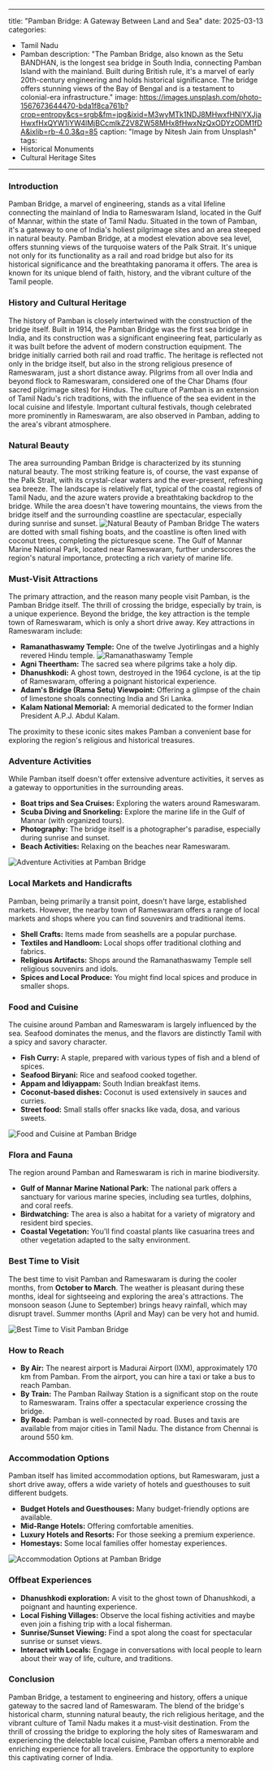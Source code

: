 
---
title: "Pamban Bridge: A Gateway Between Land and Sea"
date: 2025-03-13
categories:
  - Tamil Nadu
  - Pamban
description: "The Pamban Bridge, also known as the Setu BANDHAN, is the longest sea bridge in South India, connecting Pamban Island with the mainland. Built during British rule, it's a marvel of early 20th-century engineering and holds historical significance. The bridge offers stunning views of the Bay of Bengal and is a testament to colonial-era infrastructure."
image: https://images.unsplash.com/photo-1567673644470-bda1f8ca761b?crop=entropy&cs=srgb&fm=jpg&ixid=M3wyMTk1NDJ8MHwxfHNlYXJjaHwxfHxQYW1iYW4lMjBCcmlkZ2V8ZW58MHx8fHwxNzQxODYzODM1fDA&ixlib=rb-4.0.3&q=85
caption: "Image by Nitesh Jain from Unsplash"
tags: 
  - Historical Monuments
  - Cultural Heritage Sites
---


### **Introduction**

Pamban Bridge, a marvel of engineering, stands as a vital lifeline connecting the mainland of India to Rameswaram Island, located in the Gulf of Mannar, within the state of Tamil Nadu. Situated in the town of Pamban, it's a gateway to one of India's holiest pilgrimage sites and an area steeped in natural beauty. Pamban Bridge, at a modest elevation above sea level, offers stunning views of the turquoise waters of the Palk Strait. It's unique not only for its functionality as a rail and road bridge but also for its historical significance and the breathtaking panorama it offers. The area is known for its unique blend of faith, history, and the vibrant culture of the Tamil people.

### **History and Cultural Heritage**

The history of Pamban is closely intertwined with the construction of the bridge itself. Built in 1914, the Pamban Bridge was the first sea bridge in India, and its construction was a significant engineering feat, particularly as it was built before the advent of modern construction equipment. The bridge initially carried both rail and road traffic. The heritage is reflected not only in the bridge itself, but also in the strong religious presence of Rameswaram, just a short distance away. Pilgrims from all over India and beyond flock to Rameswaram, considered one of the Char Dhams (four sacred pilgrimage sites) for Hindus. The culture of Pamban is an extension of Tamil Nadu's rich traditions, with the influence of the sea evident in the local cuisine and lifestyle. Important cultural festivals, though celebrated more prominently in Rameswaram, are also observed in Pamban, adding to the area's vibrant atmosphere.

###  **Natural Beauty**

The area surrounding Pamban Bridge is characterized by its stunning natural beauty. The most striking feature is, of course, the vast expanse of the Palk Strait, with its crystal-clear waters and the ever-present, refreshing sea breeze. The landscape is relatively flat, typical of the coastal regions of Tamil Nadu, and the azure waters provide a breathtaking backdrop to the bridge. While the area doesn't have towering mountains, the views from the bridge itself and the surrounding coastline are spectacular, especially during sunrise and sunset. <img src="placeholder_image_natural_beauty.jpg" alt="Natural Beauty of Pamban Bridge"> The waters are dotted with small fishing boats, and the coastline is often lined with coconut trees, completing the picturesque scene. The Gulf of Mannar Marine National Park, located near Rameswaram, further underscores the region's natural importance, protecting a rich variety of marine life.

### **Must-Visit Attractions**

The primary attraction, and the reason many people visit Pamban, is the Pamban Bridge itself. The thrill of crossing the bridge, especially by train, is a unique experience. Beyond the bridge, the key attraction is the temple town of Rameswaram, which is only a short drive away. Key attractions in Rameswaram include:

*   **Ramanathaswamy Temple:** One of the twelve Jyotirlingas and a highly revered Hindu temple. <img src="placeholder_image_ramanathaswamy_temple.jpg" alt="Ramanathaswamy Temple">
*   **Agni Theertham:** The sacred sea where pilgrims take a holy dip.
*   **Dhanushkodi:** A ghost town, destroyed in the 1964 cyclone, is at the tip of Rameswaram, offering a poignant historical experience.
*   **Adam's Bridge (Rama Setu) Viewpoint:** Offering a glimpse of the chain of limestone shoals connecting India and Sri Lanka.
*   **Kalam National Memorial:** A memorial dedicated to the former Indian President A.P.J. Abdul Kalam.

The proximity to these iconic sites makes Pamban a convenient base for exploring the region's religious and historical treasures.

### **Adventure Activities**

While Pamban itself doesn't offer extensive adventure activities, it serves as a gateway to opportunities in the surrounding areas.

*   **Boat trips and Sea Cruises:** Exploring the waters around Rameswaram.
*   **Scuba Diving and Snorkeling:** Explore the marine life in the Gulf of Mannar (with organized tours).
*   **Photography:** The bridge itself is a photographer's paradise, especially during sunrise and sunset.
*   **Beach Activities:** Relaxing on the beaches near Rameswaram.

<img src="placeholder_image_adventure_activities.jpg" alt="Adventure Activities at Pamban Bridge">

### **Local Markets and Handicrafts**

Pamban, being primarily a transit point, doesn't have large, established markets. However, the nearby town of Rameswaram offers a range of local markets and shops where you can find souvenirs and traditional items.

*   **Shell Crafts:** Items made from seashells are a popular purchase.
*   **Textiles and Handloom:** Local shops offer traditional clothing and fabrics.
*   **Religious Artifacts:** Shops around the Ramanathaswamy Temple sell religious souvenirs and idols.
*   **Spices and Local Produce:** You might find local spices and produce in smaller shops.

### **Food and Cuisine**

The cuisine around Pamban and Rameswaram is largely influenced by the sea. Seafood dominates the menus, and the flavors are distinctly Tamil with a spicy and savory character.

*   **Fish Curry:** A staple, prepared with various types of fish and a blend of spices.
*   **Seafood Biryani:** Rice and seafood cooked together.
*   **Appam and Idiyappam:** South Indian breakfast items.
*   **Coconut-based dishes:** Coconut is used extensively in sauces and curries.
*   **Street food:** Small stalls offer snacks like vada, dosa, and various sweets.

<img src="placeholder_image_food_cuisine.jpg" alt="Food and Cuisine at Pamban Bridge">

### **Flora and Fauna**

The region around Pamban and Rameswaram is rich in marine biodiversity.

*   **Gulf of Mannar Marine National Park:** The national park offers a sanctuary for various marine species, including sea turtles, dolphins, and coral reefs.
*   **Birdwatching:** The area is also a habitat for a variety of migratory and resident bird species.
*   **Coastal Vegetation:** You'll find coastal plants like casuarina trees and other vegetation adapted to the salty environment.

### **Best Time to Visit**

The best time to visit Pamban and Rameswaram is during the cooler months, from **October to March**. The weather is pleasant during these months, ideal for sightseeing and exploring the area's attractions. The monsoon season (June to September) brings heavy rainfall, which may disrupt travel. Summer months (April and May) can be very hot and humid.

<img src="placeholder_image_best_time_to_visit.jpg" alt="Best Time to Visit Pamban Bridge">

### **How to Reach**

*   **By Air:** The nearest airport is Madurai Airport (IXM), approximately 170 km from Pamban. From the airport, you can hire a taxi or take a bus to reach Pamban.
*   **By Train:** The Pamban Railway Station is a significant stop on the route to Rameswaram. Trains offer a spectacular experience crossing the bridge.
*   **By Road:** Pamban is well-connected by road. Buses and taxis are available from major cities in Tamil Nadu. The distance from Chennai is around 550 km.

### **Accommodation Options**

Pamban itself has limited accommodation options, but Rameswaram, just a short drive away, offers a wide variety of hotels and guesthouses to suit different budgets.

*   **Budget Hotels and Guesthouses:** Many budget-friendly options are available.
*   **Mid-Range Hotels:** Offering comfortable amenities.
*   **Luxury Hotels and Resorts:** For those seeking a premium experience.
*   **Homestays:** Some local families offer homestay experiences.

<img src="placeholder_image_accommodation_options.jpg" alt="Accommodation Options at Pamban Bridge">

### **Offbeat Experiences**

*   **Dhanushkodi exploration:** A visit to the ghost town of Dhanushkodi, a poignant and haunting experience.
*   **Local Fishing Villages:** Observe the local fishing activities and maybe even join a fishing trip with a local fisherman.
*   **Sunrise/Sunset Viewing:** Find a spot along the coast for spectacular sunrise or sunset views.
*   **Interact with Locals:** Engage in conversations with local people to learn about their way of life, culture, and traditions.

### **Conclusion**

Pamban Bridge, a testament to engineering and history, offers a unique gateway to the sacred land of Rameswaram. The blend of the bridge's historical charm, stunning natural beauty, the rich religious heritage, and the vibrant culture of Tamil Nadu makes it a must-visit destination. From the thrill of crossing the bridge to exploring the holy sites of Rameswaram and experiencing the delectable local cuisine, Pamban offers a memorable and enriching experience for all travelers. Embrace the opportunity to explore this captivating corner of India.


